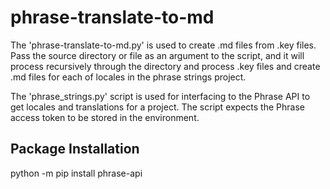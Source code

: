 # phrase-translate-to-md

The 'phrase-translate-to-md.py' is used to create .md files from .key files.
Pass the source directory or file as an argument to the script, and 
it will process recursively through the directory and process .key files and create 
.md files for each of locales in the phrase strings project.

The 'phrase_strings.py' script is used for interfacing
to the Phrase API to get locales and translations for a project. The
script expects the Phrase access token to be stored in the environment.

## Package Installation
python -m pip install phrase-api